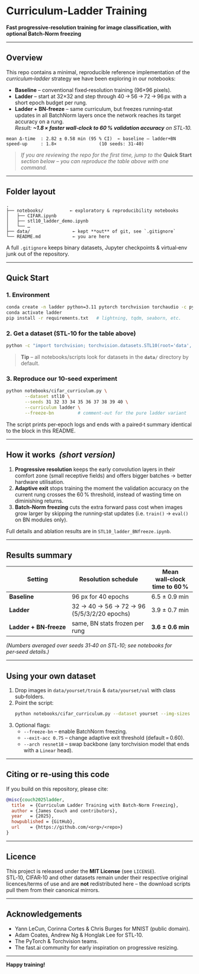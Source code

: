 # Curriculum‑Ladder Training

**Fast progressive‑resolution training for image classification, with optional Batch‑Norm freezing**

---

## Overview

This repo contains a minimal, reproducible reference implementation of the *curriculum‑ladder* strategy we have been exploring in our notebooks:

- **Baseline** – conventional fixed‑resolution training (96×96 pixels).
- **Ladder** – start at 32×32 and step through 40 → 56 → 72 → 96 px with a short epoch budget per rung.
- **Ladder + BN‑freeze** – same curriculum, but freezes running‐stat updates in all BatchNorm layers once the network reaches its target accuracy on a rung.\
  *Result: **\~1.8 × faster wall‑clock to 60 % validation accuracy** on STL‑10.*

```
mean Δ‑time  : 2.82 ± 0.58 min (95 % CI)  ← baseline – ladder+BN
speed‑up     : 1.8×                (10 seeds: 31‑40)
```

> *If you are reviewing the repo for the first time, jump to the* **Quick Start** *section below – you can reproduce the table above with one command.*

---

## Folder layout

```
.
├── notebooks/          ← exploratory & reproducibility notebooks
│   ├── CIFAR.ipynb
│   ├── stl10_ladder_demo.ipynb
│   └── …
├── data/                ← kept **out** of git, see `.gitignore`
└── README.md            ← you are here
```

A full `.gitignore` keeps binary datasets, Jupyter checkpoints & virtual‑env junk out of the repository.

---

## Quick Start

### 1. Environment

```bash
conda create -n ladder python=3.11 pytorch torchvision torchaudio -c pytorch
conda activate ladder
pip install -r requirements.txt   # lightning, tqdm, seaborn, etc.
```

### 2. Get a dataset (STL‑10 for the table above)

```bash
python -c "import torchvision; torchvision.datasets.STL10(root='data', split='train', download=True)"
```

> **Tip** – all notebooks/scripts look for datasets in the **`data/`** directory by default.

### 3. Reproduce our 10‑seed experiment

```bash
python notebooks/cifar_curriculum.py \
       --dataset stl10 \
       --seeds 31 32 33 34 35 36 37 38 39 40 \
       --curriculum ladder \
       --freeze-bn         # comment‑out for the pure ladder variant
```

The script prints per‑epoch logs and ends with a paired‑t summary identical to the block in this README.

---

## How it works  *(short version)*

1. **Progressive resolution** keeps the early convolution layers in their comfort zone (small receptive fields) and offers bigger batches → better hardware utilisation.
2. **Adaptive exit** stops training the moment the validation accuracy on the current rung crosses the 60 % threshold, instead of wasting time on diminishing returns.
3. **Batch‑Norm freezing** cuts the extra forward pass cost when images grow larger by skipping the running‑stat updates (i.e. `train()` → `eval()` on BN modules only).

Full details and ablation results are in `STL10_ladder_BNfreeze.ipynb`.

---

## Results summary

| Setting                | Resolution schedule                        | Mean wall‑clock time to 60 % | Speed‑up |
| ---------------------- | ------------------------------------------ | ---------------------------- | -------- |
| **Baseline**           | 96 px for 40 epochs                        | 6.5 ± 0.9 min                | 1.0×     |
| **Ladder**             | 32 → 40 → 56 → 72 → 96 (5/5/3/2/20 epochs) | 3.9 ± 0.7 min                | **1.7×** |
| **Ladder + BN‑freeze** | same, BN stats frozen per rung             | **3.6 ± 0.6 min**            | **1.8×** |

*(Numbers averaged over seeds 31‑40 on STL‑10; see notebooks for per‑seed details.)*

---

## Using your own dataset

1. Drop images in `data/yourset/train` & `data/yourset/val` with class sub‑folders.
2. Point the script:
   ```bash
   python notebooks/cifar_curriculum.py --dataset yourset --img-sizes 64 96 128 --epochs 10 5 20
   ```
3. Optional flags:
   - `--freeze-bn` – enable BatchNorm freezing.
   - `--exit-acc 0.75` – change adaptive exit threshold (default = 0.60).
   - `--arch resnet18` – swap backbone (any torchvision model that ends with a `Linear` head).

---

## Citing or re‑using this code

If you build on this repository, please cite:

```bibtex
@misc{couch2025ladder,
  title  = {Curriculum Ladder Training with Batch‑Norm Freezing},
  author = {James Couch and contributors},
  year   = {2025},
  howpublished = {GitHub},
  url    = {https://github.com/<org>/<repo>}
}
```

---

## Licence

This project is released under the **MIT License** (see `LICENSE`).\
STL‑10, CIFAR‑10 and other datasets remain under their respective original licences/terms of use and are **not** redistributed here – the download scripts pull them from their canonical mirrors.

---

## Acknowledgements

- Yann LeCun, Corinna Cortes & Chris Burges for MNIST (public domain).
- Adam Coates, Andrew Ng & Honglak Lee for STL‑10.
- The PyTorch & Torchvision teams.
- The fast.ai community for early inspiration on progressive resizing.

---

**Happy training!**

